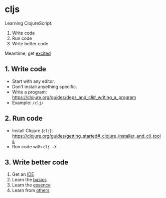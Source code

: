 # cljs

Learning ClojureScript.

1. Write code
2. Run code
3. Write better code

Meantime, get [excited](/WOWs.md)

## 1. Write code

- Start with any editor.
- Don't install anyething specific.
- Write a program: https://clojure.org/guides/deps_and_cli#_writing_a_program
- Example: `/clj/`

## 2. Run code

- Install Clojure (`clj`): https://clojure.org/guides/getting_started#_clojure_installer_and_cli_tools
- Run code with `clj -X`

## 3. Write better code

1. Get an [IDE](/IDE.md)
2. Learn the [basics](/BASICS.md)
3. Learn the [essence](/ESSENCE.md)
4. Learn from [others](/RESOURCES.md)
